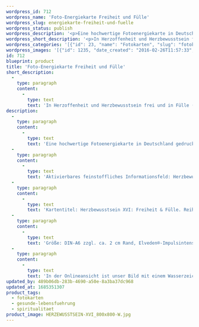 ```yaml
---
wordpress_id: 712
wordpress_name: 'Foto-Energiekarte Freiheit und Fülle'
wordpress_slug: energiekarte-freiheit-und-fuelle
wordpress_status: publish
wordpress_description: '<p>Eine hochwertige Fotoenergiekarte in Deutschland gedruckt und in Handarbeit laminiert.  Sie ist in Postkartengröße (DIN-A6) gut zu transportieren und kann auch auf den Körper aufgelegt werden.</p><p>Aktivierbares feinstoffliches Informationsfeld: Herzbewusstsein - Freiheit - Fülle: Herzbewusstsein (im Sinne der Erweiterung des Verstandesbewusstseins um die Ebene der Emotionen) entwickeln. Hier speziell wahrhaftige Freiheit und Fülle. Dies beinhaltet z.B. auch, dass Gefühle von Konkurrenz in die individuell stimmige Haltung gewandelt werden können (wie z.B. die Entwicklung einer passenden Zukunftsperspektive für das eigene Leben; Lust und Freude am eigenen Dasein).</p><p>Kartentitel: Herzbewusstsein XVI: Freiheit &amp; Fülle. Reihe: Herzbewusstsein</p><p>Größe: DIN-A6 zzgl. ca. 2 cm Rand, Elveden®-Impulsintensität: DIN-A6: Et2,  DIN-A7: Et3<br />Andere Formate sind individuell für Sie innerhalb weniger Tage herstellbar. Bitte kontaktieren Sie uns hierfür unter <a href="mailto:info@elvedenverlag.de">info@elvedenverlag.de</a>.</p><p>In der Onlineansicht ist unser Bild mit einem Wasserzeichen geschützt. Wir bitten um Ihr Verständnis. Im Original ist der Schriftzung „Elveden Verlag Energiebild“ entfernt.</p><p><a href="https://my.feenbaum.de/anwendung-energiebilder-foto-laminiert/">Anwendungshinweise</a>      <a href="https://my.feenbaum.de/produktinformationen-fotokarten/">Produktinformationen</a></p>'
wordpress_short_description: '<p>In Herzoffenheit und Herzbewusstsein frei und in Fülle (persönlichem Reichtum) sein</p>'
wordpress_categories: '[{"id": 23, "name": "Fotokarten", "slug": "fotokarten"}, {"id": 38, "name": "Gesunde Lebensf\u00fchrung", "slug": "gesunde-lebensfuehrung"}, {"id": 36, "name": "Spiritualit\u00e4t", "slug": "spiritualitaet"}]'
wordpress_images: '[{"id": 1235, "date_created": "2016-02-26T11:57:33", "date_created_gmt": "2016-02-26T09:57:33", "date_modified": "2016-02-26T11:57:33", "date_modified_gmt": "2016-02-26T09:57:33", "src": "https://my.feenbaum.de/wp-content/uploads/2016/02/HERZEWUSSTSEIN-XVI_800x800-W.jpg", "name": "HERZEWUSSTSEIN-XVI_800x800-W", "alt": ""}]'
id: 712
blueprint: product
title: 'Foto-Energiekarte Freiheit und Fülle'
short_description:
  -
    type: paragraph
    content:
      -
        type: text
        text: 'In Herzoffenheit und Herzbewusstsein frei und in Fülle (persönlichem Reichtum) sein'
description:
  -
    type: paragraph
    content:
      -
        type: text
        text: 'Eine hochwertige Fotoenergiekarte in Deutschland gedruckt und in Handarbeit laminiert.  Sie ist in Postkartengröße (DIN-A6) gut zu transportieren und kann auch auf den Körper aufgelegt werden.'
  -
    type: paragraph
    content:
      -
        type: text
        text: 'Aktivierbares feinstoffliches Informationsfeld: Herzbewusstsein - Freiheit - Fülle: Herzbewusstsein (im Sinne der Erweiterung des Verstandesbewusstseins um die Ebene der Emotionen) entwickeln. Hier speziell wahrhaftige Freiheit und Fülle. Dies beinhaltet z.B. auch, dass Gefühle von Konkurrenz in die individuell stimmige Haltung gewandelt werden können (wie z.B. die Entwicklung einer passenden Zukunftsperspektive für das eigene Leben; Lust und Freude am eigenen Dasein).'
  -
    type: paragraph
    content:
      -
        type: text
        text: 'Kartentitel: Herzbewusstsein XVI: Freiheit & Fülle. Reihe: Herzbewusstsein'
  -
    type: paragraph
    content:
      -
        type: text
        text: 'Größe: DIN-A6 zzgl. ca. 2 cm Rand, Elveden®-Impulsintensität: DIN-A6: Et2,  DIN-A7: Et3'
  -
    type: paragraph
    content:
      -
        type: text
        text: 'In der Onlineansicht ist unser Bild mit einem Wasserzeichen geschützt. Wir bitten um Ihr Verständnis. Im Original ist der Schriftzung „Elveden Verlag Energiebild“ entfernt.'
updated_by: 489b06db-283b-4690-a50e-8a3ba37dc968
updated_at: 1685351307
product_tags:
  - fotokarten
  - gesunde-lebensfuehrung
  - spiritualitaet
product_image: HERZEWUSSTSEIN-XVI_800x800-W.jpg
---
```

